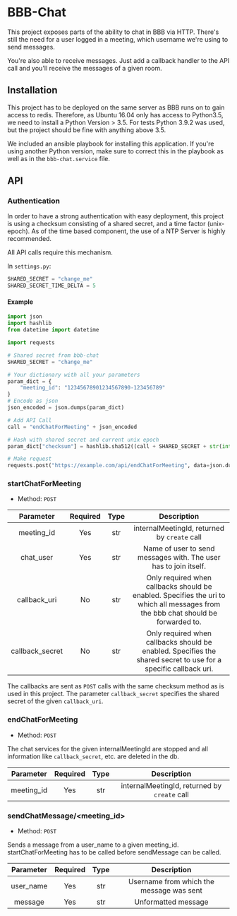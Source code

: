 # BBB-Chat

This project exposes parts of the ability to chat in BBB via HTTP. 
There's still the need for a user logged in a meeting, which username we're using to send messages.

You're also able to receive messages. Just add a callback handler to the API call and you'll receive the messages of a 
given room.

## Installation
This project has to be deployed on the same server as BBB runs on to gain access to redis.
Therefore, as Ubuntu 16.04 only has access to Python3.5, we need to install a Python Version > 3.5. 
For tests Python 3.9.2 was used, but the project should be fine with anything above 3.5. 

We included an ansible playbook for installing this application. If you're using another Python version,
make sure to correct this in the playbook as well as in the `bbb-chat.service` file. 

## API

### Authentication
In order to have a strong authentication with easy deployment, this project is using a checksum consisting of a shared
secret, and a time factor (unix-epoch). As of the time based component, the use of a NTP Server is highly recommended.

All API calls require this mechanism.

In `settings.py`:
```python
SHARED_SECRET = "change_me"
SHARED_SECRET_TIME_DELTA = 5
```

#### Example

```python
import json
import hashlib
from datetime import datetime

import requests

# Shared secret from bbb-chat
SHARED_SECRET = "change_me"

# Your dictionary with all your parameters
param_dict = {
    "meeting_id": "12345678901234567890-123456789"
}
# Encode as json
json_encoded = json.dumps(param_dict)

# Add API Call
call = "endChatForMeeting" + json_encoded

# Hash with shared secret and current unix epoch
param_dict["checksum"] = hashlib.sha512((call + SHARED_SECRET + str(int(datetime.now().timestamp()))).encode("utf-8")).hexdigest()

# Make request
requests.post("https://example.com/api/endChatForMeeting", data=json.dumps(param_dict))

```

### startChatForMeeting
- Method: `POST`

Parameter        | Required | Type  | Description
:---:            | :---:    | :---: | :---:
meeting_id       | Yes      | str   | internalMeetingId, returned by `create` call
chat_user        | Yes      | str   | Name of user to send messages with. The user has to join itself.
callback_uri     | No       | str   | Only required when callbacks should be enabled. Specifies the uri to which all messages from the bbb chat should be forwarded to.
callback_secret  | No       | str   | Only required when callbacks should be enabled. Specifies the shared secret to use for a specific callback uri.

The callbacks are sent as `POST` calls with the same checksum method as is used in this project. 
The parameter `callback_secret` specifies the shared secret of the given `callback_uri`. 

### endChatForMeeting
- Method: `POST`

The chat services for the given internalMeetingId are stopped and all information like `callback_secret`, etc. are
deleted in the db.

Parameter        | Required | Type  | Description
:---:            | :---:    | :---: | :---:
meeting_id       | Yes      | str   | internalMeetingId, returned by `create` call

### sendChatMessage/<meeting_id>
- Method: `POST`

Sends a message from a user_name to a given meeting_id. startChatForMeeting has to be called before sendMessage can be called.

Parameter        | Required | Type  | Description
:---:            | :---:    | :---: | :---:
user_name        | Yes      | str   | Username from which the message was sent
message          | Yes      | str   | Unformatted message
